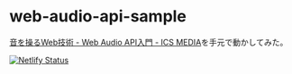 # web-audio-api-sample

[音を操るWeb技術 - Web Audio API入門 - ICS MEDIA](https://ics.media/entry/200427/)を手元で動かしてみた。

[![Netlify Status](https://api.netlify.com/api/v1/badges/2911323c-8b31-4d0e-9136-c3192eb8e2a8/deploy-status)](https://app.netlify.com/sites/vigilant-hypatia-3fd388/deploys)
